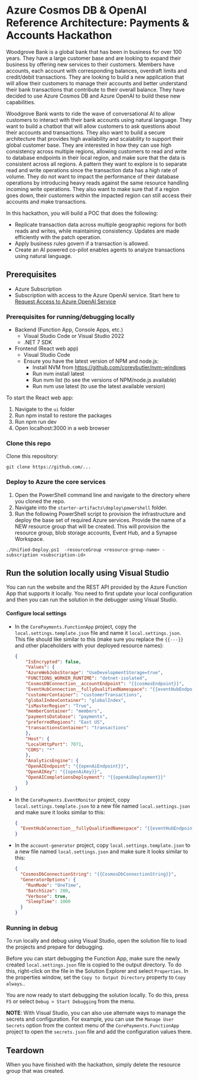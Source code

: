 # Azure Cosmos DB & OpenAI Reference Architecture: Payments & Accounts Hackathon

Woodgrove Bank is a global bank that has been in business for over 100 years. They have a large customer base and are looking to expand their business by offering new services to their customers. Members have accounts, each account with corresponding balances, overdraft limits and credit/debit transactions. They are looking to build a new application that will allow their customers to manage their accounts and better understand their bank transactions that contribute to their overall balance. They have decided to use Azure Cosmos DB and Azure OpenAI to build these new capabilities.

Woodgrove Bank wants to ride the wave of conversational AI to allow customers to interact with their bank accounts using natural language. They want to build a chatbot that will allow customers to ask questions about their accounts and transactions. They also want to build a secure architecture that provides high availability and scalability to support their global customer base. They are interested in how they can use high consistency across multiple regions, allowing customers to read and write to database endpoints in their local region, and make sure that the data is consistent across all regions. A pattern they want to explore is to separate read and write operations since the transaction data has a high rate of volume. They do not want to impact the performance of their database operations by introducing heavy reads against the same resource handling incoming write operations. They also want to make sure that if a region goes down, their customers within the impacted region can still access their accounts and make transactions.

In this hackathon, you will build a POC that does the following:

- Replicate transaction data across multiple geographic regions for both reads and writes, while maintaining consistency. Updates are made efficiently with the patch operation.
- Apply business rules govern if a transaction is allowed.
- Create an AI powered co-pilot enables agents to analyze transactions using natural language.

## Prerequisites

- Azure Subscription
- Subscription with access to the Azure OpenAI service. Start here to [Request Access to Azure OpenAI Service](https://customervoice.microsoft.com/Pages/ResponsePage.aspx?id=v4j5cvGGr0GRqy180BHbR7en2Ais5pxKtso_Pz4b1_xUOFA5Qk1UWDRBMjg0WFhPMkIzTzhKQ1dWNyQlQCN0PWcu)

### Prerequisites for running/debugging locally

- Backend (Function App, Console Apps, etc.)
  - Visual Studio Code or Visual Studio 2022
  - .NET 7 SDK
- Frontend (React web app)
  - Visual Studio Code
  - Ensure you have the latest version of NPM and node.js:
    - Install NVM from https://github.com/coreybutler/nvm-windows
    - Run nvm install latest
    - Run nvm list (to see the versions of NPM/node.js available)
    - Run nvm use latest (to use the latest available version)

To start the React web app:

1. Navigate to the `ui` folder
2. Run npm install to restore the packages
3. Run npm run dev
4. Open localhost:3000 in a web browser

### Clone this repo

Clone this repository:

```pwsh
git clone https://github.com/...
```

### Deploy to Azure the core services

1. Open the PowerShell command line and navigate to the directory where you cloned the repo.
2. Navigate into the `starter-artifacts\deploy\powershell` folder.
3. Run the following PowerShell script to provision the infrastructure and deploy the base set of required Azure services. Provide the name of a NEW resource group that will be created. This will provision the resource group, blob storage accounts, Event Hub, and a Synapse Workspace.

```pwsh
./Unified-Deploy.ps1  -resourceGroup <resource-group-name> -subscription <subscription-id>
```

## Run the solution locally using Visual Studio

You can run the website and the REST API provided by the Azure Function App that supports it locally. You need to first update your local configuration and then you can run the solution in the debugger using Visual Studio.

#### Configure local settings

- In the `CorePayments.FunctionApp` project, copy the `local.settings.template.json` file and name it `local.settings.json`. This file should like similar to this (make sure you replace the `{{---}}` and other placeholders with your deployed resource names):

    ```json
    {
        "IsEncrypted": false,
        "Values": {
        "AzureWebJobsStorage": "UseDevelopmentStorage=true",
        "FUNCTIONS_WORKER_RUNTIME": "dotnet-isolated",
        "CosmosDBConnection__accountEndpoint": "{{cosmosEndpoint}}",
        "EventHubConnection__fullyQualifiedNamespace": "{{eventHubEndpoint}}",
        "customerContainer": "customerTransactions",
        "globalIndexContainer": "globalIndex",
        "isMasterRegion": "True",
        "memberContainer": "members",
        "paymentsDatabase": "payments",
        "preferredRegions": "East US",
        "transactionsContainer": "transactions"
        },
        "Host": {
        "LocalHttpPort": 7071,
        "CORS": "*"
        },
        "AnalyticsEngine": {
        "OpenAIEndpoint": "{{openAiEndpoint}}",
        "OpenAIKey": "{{openAiKey}}",
        "OpenAICompletionsDeployment": "{{openAiDeployment}}"
        }
    }
    ```

- In the `CorePayments.EventMonitor` project, copy `local.settings.template.json` to a new file named `local.settings.json` and make sure it looks similar to this:

    ```json
    {
      "EventHubConnection__fullyQualifiedNamespace": "{{eventHubEndpoint}}"
    }
    ```

- In the `account-generator` project, copy `local.settings.template.json` to a new file named `local.settings.json` and make sure it looks similar to this:

    ```json
    {
      "CosmosDbConnectionString": "{{CosmosDbConnectionString}}",
      "GeneratorOptions": {
        "RunMode": "OneTime",
        "BatchSize": 200,
        "Verbose": true,
        "SleepTime": 1000
      }
    }
    ```

### Running in debug

To run locally and debug using Visual Studio, open the solution file to load the projects and prepare for debugging.

Before you can start debugging the Function App, make sure the newly created `local.settings.json` file is copied to the output directory. To do this, right-click on the file in the Solution Explorer and select `Properties`. In the properties window, set the `Copy to Output Directory` property to `Copy always`..

You are now ready to start debugging the solution locally. To do this, press `F5` or select `Debug > Start Debugging` from the menu.

**NOTE**: With Visual Studio, you can also use alternate ways to manage the secrets and configuration. For example, you can use the `Manage User Secrets` option from the context menu of the `CorePayments.FunctionApp` project to open the `secrets.json` file and add the configuration values there.

## Teardown

When you have finished with the hackathon, simply delete the resource group that was created.
